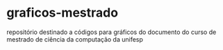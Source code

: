 # graficos-mestrado
repositório destinado a códigos para gráficos do documento do curso de mestrado de ciência da computação da unifesp
